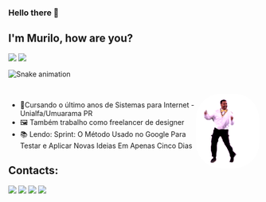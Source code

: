 ### Hello there 👋 
## I'm Murilo, how are you?

<div>
  
  <img height="180em" src="https://github-readme-stats.vercel.app/api?username=MuriloVetrin&show_icons=true&theme=dark&include_all_commits=true&count_private=true"/>
  <img height="180em" src="https://github-readme-stats.vercel.app/api/top-langs/?username=MuriloVetrin&layout=compact&langs_count=16&theme=dark"/>
</div>

![Snake animation](https://github.com/MuriloVetrin/MuriloVetrin/blob/output/github-contribution-grid-snake.svg)

<div style="display: inline_block"><br>
<img align="right" height="150"  style="border-radius:50px;" alt="coding-time" src="cart.gif">
</div>

- 📝Cursando o último anos de Sistemas para Internet - Unialfa/Umuarama PR
- 🖼 Também trabalho como freelancer de designer
- 📚 Lendo: Sprint: O Método Usado no Google Para Testar e Aplicar Novas Ideias Em Apenas Cinco Dias

## Contacts:

<div>
  
  <a href="https://instagram.com/murilovetrin" target="_blank"><img src="https://img.shields.io/badge/-Instagram-%23E4405F?style=for-the-badge&logo=instagram&logoColor=white" target="_blank"></a>
  <a href="https://discord.gg/Murilo Vetrin#7820" target="_blank"><img src="https://img.shields.io/badge/Discord-7289DA?style=for-the-badge&logo=discord&logoColor=white" target="_blank"></a> 
  <a href = "mailto:contatomurilovtrindade@gmail.com"><img src="https://img.shields.io/badge/Gmail-D14836?style=for-the-badge&logo=gmail&logoColor=white" target="_blank"></a>
  <a href="https://www.linkedin.com/in/murilo-veetorazo-trindade-7942b6202" target="_blank"><img src="https://img.shields.io/badge/-LinkedIn-%230077B5?style=for-the-badge&logo=linkedin&logoColor=white" target="_blank"></a>
 
</div>

 
